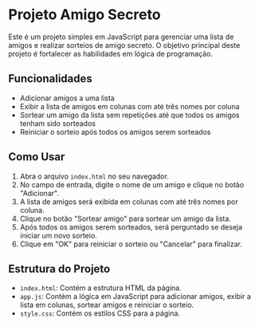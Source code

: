 # Projeto Amigo Secreto

Este é um projeto simples em JavaScript para gerenciar uma lista de amigos e realizar sorteios de amigo secreto. O objetivo principal deste projeto é fortalecer as habilidades em lógica de programação.

## Funcionalidades

- Adicionar amigos a uma lista
- Exibir a lista de amigos em colunas com até três nomes por coluna
- Sortear um amigo da lista sem repetições até que todos os amigos tenham sido sorteados
- Reiniciar o sorteio após todos os amigos serem sorteados

## Como Usar

1. Abra o arquivo `index.html` no seu navegador.
2. No campo de entrada, digite o nome de um amigo e clique no botão "Adicionar".
3. A lista de amigos será exibida em colunas com até três nomes por coluna.
4. Clique no botão "Sortear amigo" para sortear um amigo da lista.
5. Após todos os amigos serem sorteados, será perguntado se deseja iniciar um novo sorteio.
6. Clique em "OK" para reiniciar o sorteio ou "Cancelar" para finalizar.

## Estrutura do Projeto

- `index.html`: Contém a estrutura HTML da página.
- `app.js`: Contém a lógica em JavaScript para adicionar amigos, exibir a lista em colunas, sortear amigos e reiniciar o sorteio.
- `style.css`: Contém os estilos CSS para a página.
